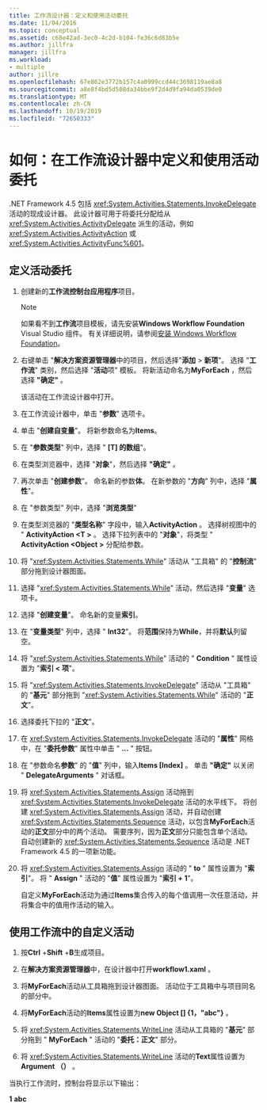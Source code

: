 ```yaml
---
title: 工作流设计器：定义和使用活动委托
ms.date: 11/04/2016
ms.topic: conceptual
ms.assetid: c68e42ad-3ec0-4c2d-b104-fe36c6d83b5e
ms.author: jillfra
manager: jillfra
ms.workload:
- multiple
author: jillre
ms.openlocfilehash: 67e862e3772b157c4a0999ccd44c3698119ae8a8
ms.sourcegitcommit: a8e8f4bd5d508da34bbe9f2d4d9fa94da0539de0
ms.translationtype: MT
ms.contentlocale: zh-CN
ms.lasthandoff: 10/19/2019
ms.locfileid: "72650333"
---
```

# <a name="how-to-define-and-consume-activity-delegates-in-the-workflow-designer"></a>如何：在工作流设计器中定义和使用活动委托

.NET Framework 4.5 包括 <xref:System.Activities.Statements.InvokeDelegate> 活动的现成设计器。 此设计器可用于将委托分配给从 <xref:System.Activities.ActivityDelegate> 派生的活动，例如 <xref:System.Activities.ActivityAction> 或 <xref:System.Activities.ActivityFunc%601>。

## <a name="define-an-activity-delegate"></a>定义活动委托

1. 创建新的**工作流控制台应用程序**项目。

   > [!NOTE]
   > 如果看不到**工作流**项目模板，请先安装**Windows Workflow Foundation** Visual Studio 组件。 有关详细说明，请参阅[安装 Windows Workflow Foundation](developing-applications-with-the-workflow-designer.md#install-windows-workflow-foundation)。

3. 右键单击 "**解决方案资源管理器**中的项目，然后选择"**添加** > **新项**"。 选择 "**工作流**" 类别，然后选择 "**活动**项" 模板。 将新活动命名为**MyForEach** ，然后选择 **"确定"** 。

   该活动在工作流设计器中打开。

4. 在工作流设计器中，单击 "**参数**" 选项卡。

5. 单击 "**创建自变量**"。 将新参数命名为**Items**。

6. 在 "**参数类型**" 列中，选择 " **[T] 的数组**"。

7. 在类型浏览器中，选择 "**对象**"，然后选择 **"确定"** 。

8. 再次单击 "**创建参数**"。 命名新的参数**体**。 在新参数的 "**方向**" 列中，选择 "**属性**"。

9. 在 "参数类型" 列中，选择 "**浏览类型**"

10. 在类型浏览器的 "**类型名称**" 字段中，输入**ActivityAction** 。 选择树视图中的 " **ActivityAction \<T >** 。 选择下拉列表中的 "**对象**"，将类型 " **ActivityAction \<Object >** 分配给参数。

11. 将 "<xref:System.Activities.Statements.While>" 活动从 "工具箱" 的 "**控制流**" 部分拖到设计器图面。

12. 选择 "<xref:System.Activities.Statements.While>" 活动，然后选择 "**变量**" 选项卡。

13. 选择 "**创建变量**"。 命名新的变量**索引**。

14. 在 "**变量类型**" 列中，选择 " **Int32**"。 将**范围**保持为**While**，并将**默认**列留空。

15. 将 "<xref:System.Activities.Statements.While>" 活动的 " **Condition** " 属性设置为 "**索引 < 项**"。

16. 将 "<xref:System.Activities.Statements.InvokeDelegate>" 活动从 "工具箱" 的 "**基元**" 部分拖到 "<xref:System.Activities.Statements.While>" 活动的 "**正文**"。

17. 选择委托下拉的 "**正文**"。

18. 在 <xref:System.Activities.Statements.InvokeDelegate> 活动的 "**属性**" 网格中，在 "**委托参数**" 属性中单击 " **...** " 按钮。

19. 在 "参数命名**参数**" 的 "**值**" 列中，输入**Items [Index]** 。 单击 **"确定"** 以关闭 " **DelegateArguments** " 对话框。

20. 将 <xref:System.Activities.Statements.Assign> 活动拖到 <xref:System.Activities.Statements.InvokeDelegate> 活动的水平线下。 将创建 <xref:System.Activities.Statements.Assign> 活动，并自动创建 <xref:System.Activities.Statements.Sequence> 活动，以包含**MyForEach**活动的**正文**部分中的两个活动。 需要序列，因为**正文**部分只能包含单个活动。 自动创建新的 <xref:System.Activities.Statements.Sequence> 活动是 .NET Framework 4.5 的一项新功能。

21. 将 <xref:System.Activities.Statements.Assign> 活动的 " **to** " 属性设置为 "**索引**"。 将 " **Assign** " 活动的 "**值**" 属性设置为 "**索引 + 1**"。

    自定义**MyForEach**活动为通过**Items**集合传入的每个值调用一次任意活动，并将集合中的值用作活动的输入。

## <a name="use-the-custom-activity-in-a-workflow"></a>使用工作流中的自定义活动

1. 按**Ctrl** +**Shift** +**B**生成项目。

2. 在**解决方案资源管理器**中，在设计器中打开**workflow1.xaml** 。

3. 将**MyForEach**活动从工具箱拖到设计器图面。 活动位于工具箱中与项目同名的部分中。

4. 将**MyForEach**活动的**Items**属性设置为**new Object [] {1，"abc"}** 。

5. 将 <xref:System.Activities.Statements.WriteLine> 活动从工具箱的 "**基元**" 部分拖到 " **MyForEach** " 活动的 "**委托：正文**" 部分。

6. 将 <xref:System.Activities.Statements.WriteLine> 活动的**Text**属性设置为**Argument （）** 。

当执行工作流时，控制台将显示以下输出：

**1** 
**abc**